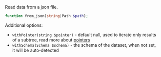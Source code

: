 Read data from a json file.

```php
function from_json(string|Path $path);
```

Additional options: 

* `withPointer(string $pointer)` - default null, used to iterate only results of a subtree, read more about [pointers](https://github.com/halaxa/json-machine#parsing-a-subtree)
* `withSchema(Schema $schema)` - the schema of the dataset, when not set, it will be auto-detected